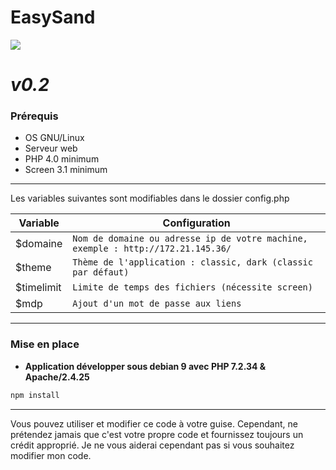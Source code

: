 # EasySand
![](https://cdn.discordapp.com/attachments/774340712585625603/779824921895370770/es-banner.jpg)
# *v0.2*

### Prérequis
- OS GNU/Linux
- Serveur web
- PHP 4.0 minimum
- Screen 3.1 minimum
--------
Les variables suivantes sont modifiables dans le dossier config.php

Variable | Configuration
----- | -----
$domaine | `Nom de domaine ou adresse ip de votre machine, exemple : http://172.21.145.36/`
$theme | `Thème de l'application : classic, dark (classic par défaut)`
$timelimit | `Limite de temps des fichiers (nécessite screen)`
$mdp | `Ajout d'un mot de passe aux liens`
--------

### Mise en place

- **Application développer sous debian 9 avec PHP 7.2.34 & Apache/2.4.25**

```javascript
npm install
```

--------

Vous pouvez utiliser et modifier ce code à votre guise. Cependant, ne prétendez jamais que c'est votre propre code et fournissez toujours un crédit approprié. Je ne vous aiderai cependant pas si vous souhaitez modifier mon code.
